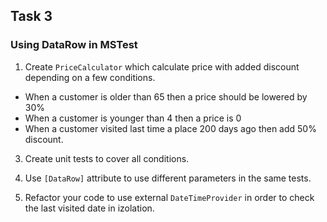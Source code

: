 ## Task 3

### Using DataRow in MSTest

1. Create ```PriceCalculator``` which calculate price with added discount depending on a few conditions.

 - When a customer is older than 65 then a price should be lowered by 30%
 - When a customer is younger than 4 then a price is 0
 - When a customer visited last time a place 200 days ago then add 50% discount.

3. Create unit tests to cover all conditions.

4. Use ```[DataRow]``` attribute to use different parameters in the same tests. 

5. Refactor your code to use external ```DateTimeProvider``` in order to check the last visited date in izolation.
